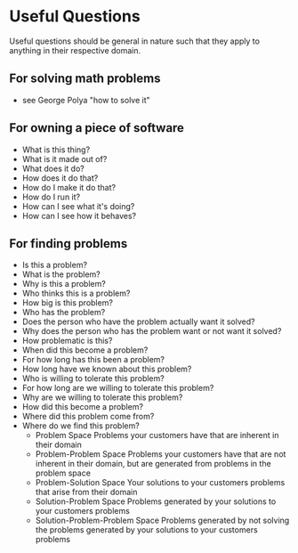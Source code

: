 # Useful Questions
Useful questions should be general in nature such that they apply to anything in their respective domain.

## For solving math problems
 - see George Polya "how to solve it"

## For owning a piece of software
 - What is this thing?
 - What is it made out of?
 - What does it do?
 - How does it do that?
 - How do I make it do that?
 - How do I run it?
 - How can I see what it's doing?
 - How can I see how it behaves?

## For finding problems
 - Is this a problem?
 - What is the problem?
 - Why is this a problem?
 - Who thinks this is a problem?
 - How big is this problem?
 - Who has the problem?
 - Does the person who have the problem actually want it solved?
 - Why does the person who has the problem want or not want it solved?
 - How problematic is this?
 - When did this become a problem?
 - For how long has this been a problem?
 - How long have we known about this problem?
 - Who is willing to tolerate this problem?
 - For how long are we willing to tolerate this problem?
 - Why are we willing to tolerate this problem?
 - How did this become a problem?
 - Where did this problem come from?
 - Where do we find this problem?
   - Problem Space                   Problems your customers have that are inherent in their domain
   - Problem-Problem Space			        Problems your customers have that are not inherent in their domain, but are generated from problems in the problem space
   - Problem-Solution Space			       Your solutions to your customers problems that arise from their domain
   - Solution-Problem Space		 	      Problems generated by your solutions to your customers problems
   - Solution-Problem-Problem Space		Problems generated by not solving the problems generated by your solutions to your customers problems
